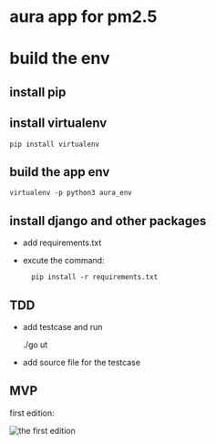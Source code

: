 # aura app for pm2.5


# build the env

## install pip

## install virtualenv

    pip install virtualenv

## build the app env

    virtualenv -p python3 aura_env

## install django and other packages

* add requirements.txt

* excute the command:

        pip install -r requirements.txt

## TDD

* add testcase and run

    ./go ut

* add source file for the testcase

## MVP

first edition:

![the first edition](https://github.com/bracken1983/Aura/blob/master/readme_sources/photos/aura0.01.png)

